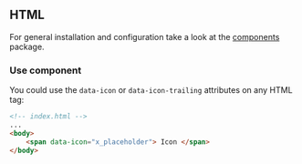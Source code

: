 ## HTML

For general installation and configuration take a look at the [components](https://www.npmjs.com/package/@db-ux/core-components) package.

### Use component

You could use the `data-icon` or `data-icon-trailing` attributes on any HTML tag:

```html index.html
<!-- index.html -->
...
<body>
	<span data-icon="x_placeholder"> Icon </span>
</body>
```
